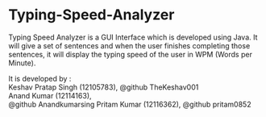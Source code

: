 # Typing-Speed-Analyzer
Typing Speed Analyzer is a GUI Interface which is developed using Java. It will give a set of sentences and when the user finishes completing those sentences, it will display the typing speed of the user in WPM (Words per Minute).

It is developed by :<br>
Keshav Pratap Singh (12105783), @github TheKeshav001<br>
Anand Kumar (12114163),<br> @github Anandkumarsing 
Pritam Kumar (12116362), @github pritam0852<br>
